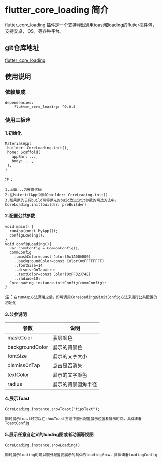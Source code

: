 # flutter\_core\_loading 简介

flutter\_core\_loading 插件是一个支持弹出通用toast和loading的flutter插件包，支持安卓，IOS，等各种平台。

## git仓库地址

[flutter\_core\_loading](https://github.com/kooflutter/flutter_core_loading)

## 使用说明

### 依赖集成

    dependencies:
        flutter_core_loading: ^0.0.5

### 使用三板斧

#### 1.初始化

<!---->

    MaterialApp(
     builder: CoreLoading.init(),
     home: Scaffold(
       appBar: ...,
       body: ...,
     ),
    )

注：

    1.上面...为省略代码
    2.在MaterialApp中添加builder: CoreLoading.init()
    3.如果原先已有build可将原先的buid放进init参数的可选方法中。CoreLoading.init(builder: preBuilder)

#### 2.配置公共参数

    void main() {
      runApp(const MyApp());
      configLoading();
    }
    void configLoading(){
      var commConfig = CommonConfig();
      commConfig
        ..maskColor=const Color(0x1A000000)
        ..backgroundColor=const Color(0xFFFFFFFF)
        ..fontSize=14
        ..dismissOnTap=true
        ..textColor=const Color(0xFF32374E)
        ..radius=10;
      CoreLoading.instance.initConfig(commConfig);
    }

注：`在runApp方法调用之后，即可调用CoreLoading的initConfig方法来进行公共配置的初始化`

#### 3.公参说明

| 参数              | 说明        |
| --------------- | --------- |
| maskColor       | 蒙层颜色      |
| backgroundColor | 展示的背景色    |
| fontSize        | 展示的文字大小   |
| dismissOnTap    | 点击是否消失    |
| textColor       | 展示的文字颜色   |
| radius          | 展示的背景圆角半径 |

#### 4.展示Toast

    CoreLoading.instance.showToast("tipsText");

`同时展示toast时可以在showToast方法中额外配置展示位置和展示时间，具体请看 ToastConfig`

#### 5.展示任意自定义的loading图或者动画等视图

    CoreLoading.instance.showLoading();

`同时展示loading时可以额外配置要展示的具体的loadingView，具体请看LoadingConfig`
